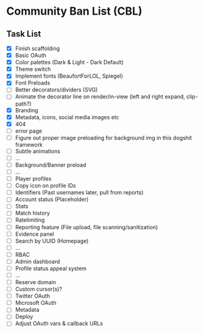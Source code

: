 # Community Ban List (CBL)

## Task List

- [x] Finish scaffolding
- [x] Basic OAuth
- [x] Color palettes (Dark & Light - Dark Default)
- [x] Theme switch
- [x] Implement fonts (BeaufortForLOL, Spiegel)
- [x] Font Preloads
- [ ] Better decorators/dividers (SVG)
- [ ] Animate the decorator line on render/in-view (left and right expand, clip-path?)
- [x] Branding
- [x] Metadata, icons, social media images etc
- [x] 404
- [ ] error page
- [ ] Figure out proper image preloading for background img in this dogshit framework
- [ ] Subtle animations
- [ ] ...
- [ ] Background/Banner preload
- [ ] ...
- [ ] Player profiles
- [ ] Copy icon on profile IDs
- [ ] Identifiers (Past usernames later, pull from reports)
- [ ] Account status (Placeholder)
- [ ] Stats
- [ ] Match history
- [ ] Ratelimiting
- [ ] Reporting feature (File upload, file scanning/sanitization)
- [ ] Evidence panel
- [ ] Search by UUID (Homepage)
- [ ] ...
- [ ] RBAC
- [ ] Admin dashboard
- [ ] Profile status appeal system
- [ ] ...
- [ ] Reserve domain
- [ ] Custom cursor(s)?
- [ ] Twitter OAuth
- [ ] Microsoft OAuth
- [ ] Metadata
- [ ] Deploy
- [ ] Adjust OAuth vars & callback URLs
